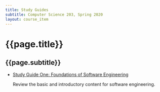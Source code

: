 ```yaml
---
title: Study Guides
subtitle: Computer Science 203, Spring 2020
layout: course_item
---
```


# {{page.title}}
## {{page.subtitle}}

<ul>

<li><a href="https://github.com/Allegheny-Computer-Science-203-S2019/cs203-S2019-sheets/releases/download/cs203S2019_sheets-9.0.0/cs203S2019_studyguide_exam01.pdf">Study Guide One: Foundations of Software Engineering</a> <p>Review the basic and introductory content for software engineering.</p>


</ul>
